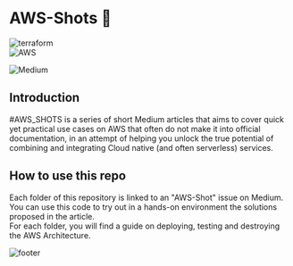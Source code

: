 # AWS-Shots 🥃

![terraform](https://img.shields.io/badge/Terraform-8A2BE2?logo=terraform&style=for-the-badge)  
![AWS](https://img.shields.io/badge/Amazon%20Web%20Services-FF9900?style=for-the-badge&logo=amazonaws&logoColor=303080)

![Medium](https://img.shields.io/badge/Follow%20me%20on%20Medium-000000?logo=medium&style=for-the-badge&link=https://medium.com/@salvatorecirone)

## Introduction
#AWS_SHOTS is a series of short Medium articles that aims to cover quick yet practical use cases on AWS that often do not make it into official documentation, in an attempt of helping you unlock the true potential of combining and integrating Cloud native (and often serverless) services.

## How to use this repo
Each folder of this repository is linked to an "AWS-Shot" issue on Medium. You can use this code to try out in a hands-on environment the solutions proposed in the article.  
For each folder, you will find a guide on deploying, testing and destroying the AWS Architecture.

![footer](assets/footer.jpg)
